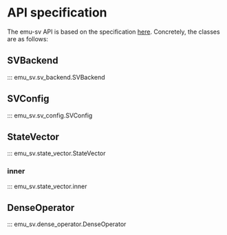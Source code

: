 # API specification

The emu-sv API is based on the specification [here](../base_classes.md). Concretely, the classes are as follows:

## SVBackend
::: emu_sv.sv_backend.SVBackend

## SVConfig
::: emu_sv.sv_config.SVConfig

## StateVector
::: emu_sv.state_vector.StateVector

### inner
::: emu_sv.state_vector.inner

## DenseOperator
::: emu_sv.dense_operator.DenseOperator
